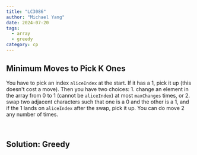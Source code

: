 ```yaml
---
title: "LC3086"
author: "Michael Yang"
date: 2024-07-20
tags:
  - array
  - greedy
category: cp
---
```


## Minimum Moves to Pick K Ones

You have to pick an index `aliceIndex` at the start. If it has a 1, pick it up (this doesn't cost a move). Then you have two choices: 1. change an element in the array from 0 to 1 (cannot be `aliceIndex`) at most `maxChanges` times, or 2. swap two adjacent characters such that one is a 0 and the other is a 1, and if the 1 lands on `aliceIndex` after the swap, pick it up. You can do move 2 any number of times.

<br>

## Solution: Greedy
